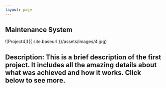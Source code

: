 ```yaml
---
layout: page
---
```

## **Maintenance System**

![Project4]({{ site.baseurl }}/assets/images/4.jpg)

**Description**: This is a brief description of the first project. It includes all the amazing details about what was achieved and how it works. Click below to see more.
---
